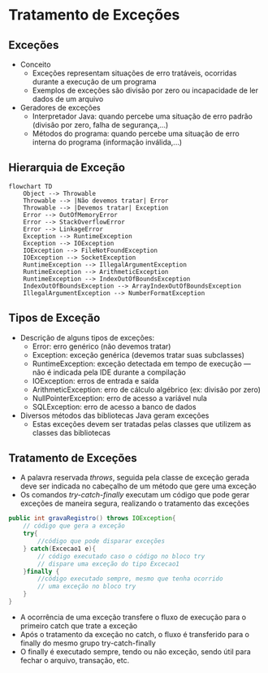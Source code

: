 # Tratamento de Exceções
## Exceções
- Conceito
  - Exceções representam situações de erro tratáveis, ocorridas durante a execução de um programa
  - Exemplos de exceções são divisão por zero ou incapacidade de ler dados de um arquivo
- Geradores de exceções
  - Interpretador Java: quando percebe uma situação de erro padrão (divisão por zero, falha de segurança,...)
  - Métodos do programa: quando percebe uma situação de erro interna do programa (informação inválida,...)
## Hierarquia de Exceção
````mermaid
flowchart TD
    Object --> Throwable
    Throwable --> |Não devemos tratar| Error
    Throwable --> |Devemos tratar| Exception
    Error --> OutOfMemoryError
    Error --> StackOverflowError
    Error --> LinkageError
    Exception --> RuntimeException
    Exception --> IOException
    IOException --> FileNotFoundException
    IOException --> SocketException
    RuntimeException --> IllegalArgumentException
    RuntimeException --> ArithmeticException
    RuntimeException --> IndexOutOfBoundsException
    IndexOutOfBoundsException --> ArrayIndexOutOfBoundsException
    IllegalArgumentException --> NumberFormatException
````
## Tipos de Exceção
- Descrição de alguns tipos de exceções:
  - Error: erro genérico (não devemos tratar)
  - Exception: exceção genérica (devemos tratar suas subclasses)
  - RuntimeException: exceção detectada em tempo de execução — não é indicada pela IDE durante a compilação
  - IOException: erros de entrada e saída
  - ArithmeticException: erro de cálculo algébrico (ex: divisão por zero)
  - NullPointerException: erro de acesso a variável nula
  - SQLException: erro de acesso a banco de dados
- Diversos métodos das bibliotecas Java geram exceções
  - Estas exceções devem ser tratadas pelas classes que utilizem as classes das bibliotecas
## Tratamento de Exceções
- A palavra reservada _throws_, seguida pela classe de exceção gerada deve ser indicada no cabeçalho de um método que gere uma exceção
- Os comandos _try-catch-finally_ executam um código que pode gerar exceções de maneira segura, realizando o tratamento das exceções
````java
public int gravaRegistro() throws IOException{
    // código que gera a exceção
    try{
        //código que pode disparar exceções
    } catch(Excecao1 e){
        // código executado caso o código no bloco try
        // dispare uma exceção do tipo Excecao1
    }finally {
        //código executado sempre, mesmo que tenha ocorrido
        // uma exceção no bloco try
    }    
}
````
- A ocorrência de uma exceção transfere o fluxo de execução para o primeiro catch que trate a exceção
- Após o tratamento da exceção no catch, o fluxo é transferido para o finally do mesmo grupo try-catch-finally
- O finally é executado sempre, tendo ou não exceção, sendo útil para fechar o arquivo, transação, etc.
